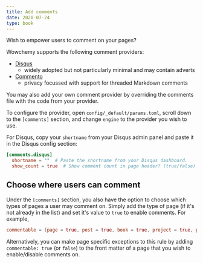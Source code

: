 ```yaml
---
title: Add comments
date: 2020-07-24
type: book
---
```


Wish to empower users to comment on your pages?

Wowchemy supports the following comment providers:

- [Disqus](https://disqus.com)
  - widely adopted but not particularly minimal and may contain adverts
- [Commento](https://commento.io)
  - privacy focussed with support for threaded Markdown comments

You may also add your own comment provider by overriding the comments file with the code from your provider.

To configure the provider, open `config/_default/params.toml`, scroll down to the `[comments]` section, and change `engine` to the provider you wish to use.

For Disqus, copy your `shortname` from your Disqus admin panel and paste it in the Disqus config section:

```toml
[comments.disqus]
  shortname = ""  # Paste the shortname from your Disqus dashboard.
  show_count = true  # Show comment count in page header? (true/false)
```

## Choose where users can comment

Under the `[comments]` section, you also have the option to choose which types of pages a user may comment on. Simply add the type of page (if it's not already in the list) and set it's value to `true` to enable comments. For example,

```toml
commentable = {page = true, post = true, book = true, project = true, publication = true, talk = true}
```

Alternatively, you can make page specific exceptions to this rule by adding `commentable: true` (or `false`) to the front matter of a page that you wish to enable/disable comments on.
